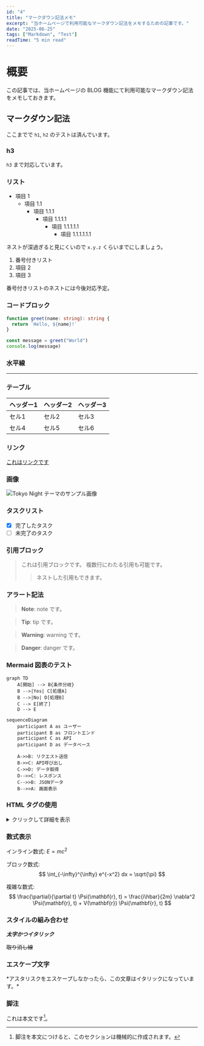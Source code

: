 ```yaml
---
id: "4"
title: "マークダウン記法メモ"
excerpt: "当ホームページで利用可能なマークダウン記法をメモするための記事です。"
date: "2025-06-25"
tags: ["Markdown", "Test"]
readTime: "5 min read"
---
```


# 概要

この記事では、当ホームページの BLOG 機能にて利用可能なマークダウン記法をメモしておきます。

## マークダウン記法

ここまでで `h1`, `h2` のテストは済んでいます。

### h3

`h3` まで対応しています。

### リスト

- 項目 1
  - 項目 1.1
    - 項目 1.1.1
      - 項目 1.1.1.1
        - 項目 1.1.1.1.1
          - 項目 1.1.1.1.1.1

ネストが深過ぎると見にくいので `x.y.z` くらいまでにしましょう。

1. 番号付きリスト
2. 項目 2
3. 項目 3

番号付きリストのネストには今後対応予定。

### コードブロック

```typescript
function greet(name: string): string {
  return `Hello, ${name}!`
}

const message = greet("World")
console.log(message)
```

### 水平線

---

### テーブル

|ヘッダー1|ヘッダー2|ヘッダー3|
|-|-|-|
|セル1|セル2|セル3|
|セル4|セル5|セル6|

### リンク

[これはリンクです](https://github.com/hashiiiii)

### 画像

![Tokyo Night テーマのサンプル画像](/images/blog/sample-image.svg "Tokyo Night Sample Image")

### タスクリスト

- [x] 完了したタスク
- [ ] 未完了のタスク

### 引用ブロック

> これは引用ブロックです。
> 複数行にわたる引用も可能です。
>
> > ネストした引用もできます。

### アラート記法

> **Note**: note です。

> **Tip**: tip です。

> **Warning**: warning です。

> **Danger**: danger です。

### Mermaid 図表のテスト

```mermaid
graph TD
    A[開始] --> B{条件分岐}
    B -->|Yes| C[処理A]
    B -->|No| D[処理B]
    C --> E[終了]
    D --> E
```

```mermaid
sequenceDiagram
    participant A as ユーザー
    participant B as フロントエンド
    participant C as API
    participant D as データベース

    A->>B: リクエスト送信
    B->>C: API呼び出し
    C->>D: データ取得
    D-->>C: レスポンス
    C-->>B: JSONデータ
    B-->>A: 画面表示
```

### HTML タグの使用

<details>
<summary>クリックして詳細を表示</summary>

これは HTML の `<details>` タグを使用した折りたたみ可能なコンテンツです。

- マークダウン記法も使用可能
- **太字** や *斜体* も OK
- `コード` も問題なし

```javascript
// コードブロックも動作します
function example() {
  console.log("詳細が表示されました！")
}
```

</details>

### 数式表示

インライン数式: $E = mc^2$

ブロック数式:
$$
\int_{-\infty}^{\infty} e^{-x^2} dx = \sqrt{\pi}
$$

複雑な数式:
$$
\frac{\partial}{\partial t} \Psi(\mathbf{r}, t) = \frac{i\hbar}{2m} \nabla^2 \Psi(\mathbf{r}, t) + V(\mathbf{r}) \Psi(\mathbf{r}, t)
$$

### スタイルの組み合わせ

***太字かつイタリック***

~~取り消し線~~

### エスケープ文字

\*アスタリスクをエスケープしなかったら、この文章はイタリックになっています。\*

### 脚注

これは本文です[^1]。

[^1]: 脚注を本文につけると、このセクションは機械的に作成されます。
